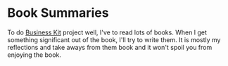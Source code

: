 # **Book Summaries**

To do [Business Kit](BusinessKit.md) project well, I've to read lots of books. When I get something significant out of the book, I'll try to write them. It is mostly my reflections and take aways from them book and it won't spoil you from enjoying the book.
